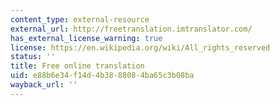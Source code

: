 ```yaml
---
content_type: external-resource
external_url: http://freetranslation.imtranslator.com/
has_external_license_warning: true
license: https://en.wikipedia.org/wiki/All_rights_reserved
status: ''
title: Free online translation
uid: e88b6e34-f14d-4b38-8808-4ba65c3b08ba
wayback_url: ''
---
```

